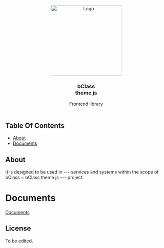 <p align="center">
  <a href="#">
    <img src="#" alt="Logo" width="220" height="auto">
  </a>

  <h3 align="center">bClass<br/>theme js</h3>

  <p align="center">
    Frontend library
    <br/>
    <br/>
  </p>
</p>

## Table Of Contents

- [About](#about)
- [Documents](#documents)

## About

It is designed to be used in --- services and systems within the scope of bClass ~ bClass theme js --- project.

# Documents

[Documents](./docs/README.md)

## License

To be edited.
